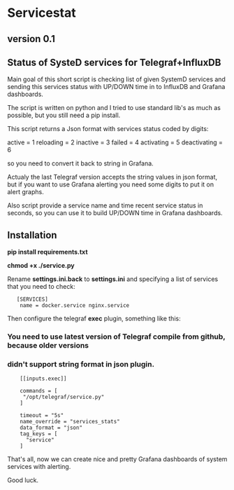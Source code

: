 # Servicestat

## version 0.1

## Status of SysteD services for Telegraf+InfluxDB

  Main goal of this short script is checking list of given SystemD services 
  and sending this services status with UP/DOWN time in to InfluxDB and Grafana dashboards. 
  
  The script is written on python and I tried to use standard lib's as much as possible,
  but you still need a pip install.
  
  This script returns a Json format with services status coded by digits: 
  
  active = 1
  reloading = 2 
  inactive = 3
  failed  = 4 
  activating = 5
  deactivating = 6 
  
  so you need to convert it back to string in Grafana. 
  
  Actualy the last Telegraf version accepts the string values in json format, but if you want 
  to use Grafana alerting you need some digits to put it on alert graphs. 
  
  Also script provide a service name and time recent service status in seconds, 
  so you can use it to build UP/DOWN time in Grafana dashboards.

## Installation

  **pip install requirements.txt**
  
  **chmod +x ./service.py**
  
  Rename **settings.ini.back** to **settings.ini**  and specifying a list of services that you need to check: 

```
   [SERVICES]
    name = docker.service nginx.service
```

Then configure the telegraf **exec** plugin, something like this: 

### You need to use latest version of Telegraf compile from github, because older versions 
### didn't support string format in json plugin.

```
    [[inputs.exec]]

    commands = [
     "/opt/telegraf/service.py"
    ]

    timeout = "5s"
    name_override = "services_stats"
    data_format = "json"
    tag_keys = [
      "service"
    ]
```
That's all, now we can create nice and pretty Grafana dashboards of system services with alerting. 

Good luck. 

